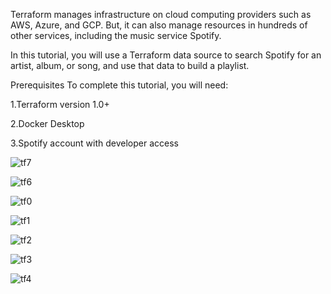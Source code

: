 Terraform manages infrastructure on cloud computing providers such as AWS, Azure, and GCP. But, it can also manage resources in hundreds of other services, including the music service Spotify.

In this tutorial, you will use a Terraform data source to search Spotify for an artist, album, or song, and use that data to build a playlist.

Prerequisites
To complete this tutorial, you will need:

1.Terraform version 1.0+

2.Docker Desktop

3.Spotify account with developer access


![tf7](https://github.com/user-attachments/assets/fc71a9c0-571c-472f-b515-d83d23bb279f)

![tf6](https://github.com/user-attachments/assets/fdead81a-0849-4a8a-a30a-d0d7b78d093d)

![tf0](https://github.com/user-attachments/assets/6807085b-9a2d-436b-8ed2-590161fbc8eb)

![tf1](https://github.com/user-attachments/assets/054900c1-264b-43a8-8d21-867aa5d1d169)

![tf2](https://github.com/user-attachments/assets/8741a303-c602-4e56-b8b6-d07ce9369359)

![tf3](https://github.com/user-attachments/assets/4456ce8a-da45-44c9-88eb-e356364cbbe0)

![tf4](https://github.com/user-attachments/assets/942f1f0d-30e5-4246-878b-051f8d5b8f1c)

